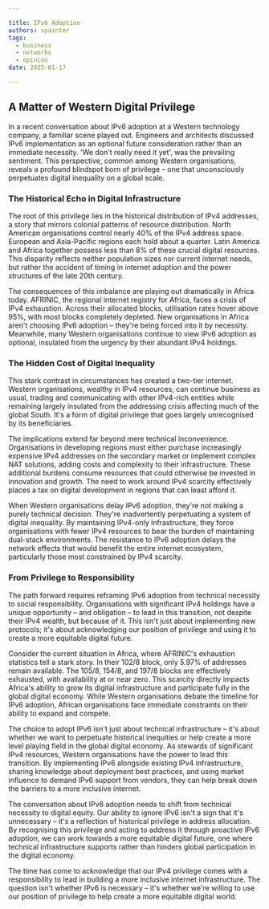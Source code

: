 ```yaml
---

title: IPv6 Adoption
authors: spainter
tags:
  - business
  - networks
  - opinion
date: 2025-01-17

---
```


## A Matter of Western Digital Privilege

In a recent conversation about IPv6 adoption at a Western technology company, a familiar scene played out. Engineers and architects discussed IPv6 implementation as an optional future consideration rather than an immediate necessity. 'We don't really need it yet', was the prevailing sentiment. This perspective, common among Western organisations, reveals a profound blindspot born of privilege – one that unconsciously perpetuates digital inequality on a global scale.
<!-- truncate -->
### The Historical Echo in Digital Infrastructure

The root of this privilege lies in the historical distribution of IPv4 addresses, a story that mirrors colonial patterns of resource distribution. North American organisations control nearly 40% of the IPv4 address space. European and Asia-Pacific regions each hold about a quarter. Latin America and Africa together possess less than 8% of these crucial digital resources. This disparity reflects neither population sizes nor current internet needs, but rather the accident of timing in internet adoption and the power structures of the late 20th century.

The consequences of this imbalance are playing out dramatically in Africa today. AFRINIC, the regional internet registry for Africa, faces a crisis of IPv4 exhaustion. Across their allocated blocks, utilisation rates hover above 95%, with most blocks completely depleted. New organisations in Africa aren't choosing IPv6 adoption – they're being forced into it by necessity. Meanwhile, many Western organisations continue to view IPv6 adoption as optional, insulated from the urgency by their abundant IPv4 holdings.

### The Hidden Cost of Digital Inequality

This stark contrast in circumstances has created a two-tier internet. Western organisations, wealthy in IPv4 resources, can continue business as usual, trading and communicating with other IPv4-rich entities while remaining largely insulated from the addressing crisis affecting much of the global South. It's a form of digital privilege that goes largely unrecognised by its beneficiaries.

The implications extend far beyond mere technical inconvenience. Organisations in developing regions must either purchase increasingly expensive IPv4 addresses on the secondary market or implement complex NAT solutions, adding costs and complexity to their infrastructure. These additional burdens consume resources that could otherwise be invested in innovation and growth. The need to work around IPv4 scarcity effectively places a tax on digital development in regions that can least afford it.

When Western organisations delay IPv6 adoption, they're not making a purely technical decision. They're inadvertently perpetuating a system of digital inequality. By maintaining IPv4-only infrastructure, they force organisations with fewer IPv4 resources to bear the burden of maintaining dual-stack environments. The resistance to IPv6 adoption delays the network effects that would benefit the entire internet ecosystem, particularly those most constrained by IPv4 scarcity.

### From Privilege to Responsibility

The path forward requires reframing IPv6 adoption from technical necessity to social responsibility. Organisations with significant IPv4 holdings have a unique opportunity – and obligation – to lead in this transition, not despite their IPv4 wealth, but because of it. This isn't just about implementing new protocols; it's about acknowledging our position of privilege and using it to create a more equitable digital future.

Consider the current situation in Africa, where AFRINIC's exhaustion statistics tell a stark story. In their 102/8 block, only 5.97% of addresses remain available. The 105/8, 154/8, and 197/8 blocks are effectively exhausted, with availability at or near zero. This scarcity directly impacts Africa's ability to grow its digital infrastructure and participate fully in the global digital economy. While Western organisations debate the timeline for IPv6 adoption, African organisations face immediate constraints on their ability to expand and compete.

The choice to adopt IPv6 isn't just about technical infrastructure – it's about whether we want to perpetuate historical inequities or help create a more level playing field in the global digital economy. As stewards of significant IPv4 resources, Western organisations have the power to lead this transition. By implementing IPv6 alongside existing IPv4 infrastructure, sharing knowledge about deployment best practices, and using market influence to demand IPv6 support from vendors, they can help break down the barriers to a more inclusive internet.

The conversation about IPv6 adoption needs to shift from technical necessity to digital equity. Our ability to ignore IPv6 isn't a sign that it's unnecessary – it's a reflection of historical privilege in address allocation. By recognising this privilege and acting to address it through proactive IPv6 adoption, we can work towards a more equitable digital future, one where technical infrastructure supports rather than hinders global participation in the digital economy.

The time has come to acknowledge that our IPv4 privilege comes with a responsibility to lead in building a more inclusive internet infrastructure. The question isn't whether IPv6 is necessary – it's whether we're willing to use our position of privilege to help create a more equitable digital world.
